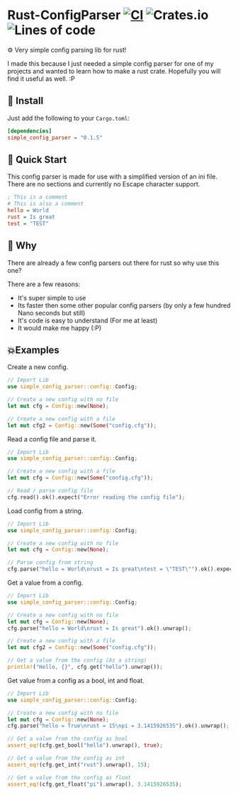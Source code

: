 # Rust-ConfigParser [![CI](https://github.com/Basicprogrammer10/Rust-ConfigParser/actions/workflows/main.yml/badge.svg)](https://github.com/Basicprogrammer10/Rust-ConfigParser/actions/workflows/main.yml) ![Crates.io](https://img.shields.io/crates/d/simple_config_parser) ![Lines of code](https://img.shields.io/tokei/lines/github/Basicprogrammer10/Rust-ConfigParser)
⚙ Very simple config parsing lib for rust!

I made this because I just needed a simple config parser for one of my projects and wanted to learn how to make a rust crate. Hopefully you will find it useful as well. :P

## 💠 Install

Just add the following to your `Cargo.toml`:
```toml
[dependencies]
simple_config_parser = "0.1.5"
```

## 📀 Quick Start

This config parser is made for use with a simplified version of an ini file. There are no sections and currently no Escape character support.
```ini
; This is a comment
# This is also a comment
hello = World
rust = Is great
test = "TEST"
```

## 🐳 Why

There are already a few config parsers out there for rust so why use this one?

There are a few reasons:
- It's super simple to use
- Its faster then some other popular config parsers (by only a few hundred Nano seconds but still)
- It's code is easy to understand (For me at least)
- It would make me happy (:P)

## 💥Examples

Create a new config.
```rust
// Import Lib
use simple_config_parser::config::Config;

// Create a new config with no file
let mut cfg = Config::new(None);

// Create a new config with a file
let mut cfg2 = Config::new(Some("config.cfg"));
```

Read a config file and parse it.
```rust
// Import Lib
use simple_config_parser::config::Config;

// Create a new config with a file
let mut cfg = Config::new(Some("config.cfg"));

// Read / parse config file
cfg.read().ok().expect("Error reading the config file");
```

Load config from a string.
```rust
// Import Lib
use simple_config_parser::config::Config;

// Create a new config with no file
let mut cfg = Config::new(None);

// Parse config from string
cfg.parse("hello = World\nrust = Is great\ntest = \"TEST\"").ok().expect("Error parsing the config file");
```

Get a value from a config.
```rust
// Import Lib
use simple_config_parser::config::Config;

// Create a new config with no file
let mut cfg = Config::new(None);
cfg.parse("hello = World\nrust = Is great").ok().unwrap();

// Create a new config with a file
let mut cfg2 = Config::new(Some("config.cfg"));

// Get a value from the config (As a string)
println!("Hello, {}", cfg.get("hello").unwrap());
```

Get value from a config as a bool, int and float.
```rust
// Import Lib
use simple_config_parser::config::Config;

// Create a new config with no file
let mut cfg = Config::new(None);
cfg.parse("hello = True\nrust = 15\npi = 3.1415926535").ok().unwrap();

// Get a value from the config as bool
assert_eq!(cfg.get_bool("hello").unwrap(), true);

// Get a value from the config as int
assert_eq!(cfg.get_int("rust").unwrap(), 15);

// Get a value from the config as float
assert_eq!(cfg.get_float("pi").unwrap(), 3.1415926535);
```